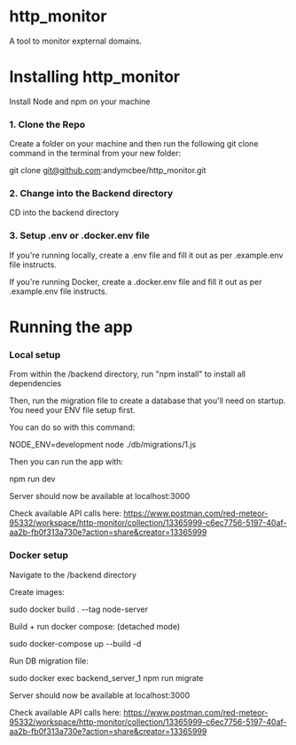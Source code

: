 # http_monitor

A tool to monitor expternal domains.

# Installing http_monitor

Install Node and npm on your machine

### 1. Clone the Repo

Create a folder on your machine and then run the following git clone command in the terminal from your new folder:

git clone git@github.com:andymcbee/http_monitor.git

### 2. Change into the Backend directory

CD into the backend directory

### 3. Setup .env or .docker.env file

If you're running locally, create a .env file and fill it out as per .example.env file instructs.

If you're running Docker, create a .docker.env file and fill it out as per .example.env file instructs.

# Running the app

### Local setup

From within the /backend directory, run "npm install" to install all dependencies

Then, run the migration file to create a database that you'll need on startup. You need your ENV file setup first.

You can do so with this command:

NODE_ENV=development node ./db/migrations/1.js

Then you can run the app with:

npm run dev

Server should now be available at localhost:3000

Check available API calls here: https://www.postman.com/red-meteor-95332/workspace/http-monitor/collection/13365999-c6ec7756-5197-40af-aa2b-fb0f313a730e?action=share&creator=13365999

### Docker setup

Navigate to the /backend directory

Create images:

sudo docker build . --tag node-server

Build + run docker compose: (detached mode)

sudo docker-compose up --build -d

Run DB migration file:

sudo docker exec backend_server_1 npm run migrate

Server should now be available at localhost:3000

Check available API calls here: https://www.postman.com/red-meteor-95332/workspace/http-monitor/collection/13365999-c6ec7756-5197-40af-aa2b-fb0f313a730e?action=share&creator=13365999
